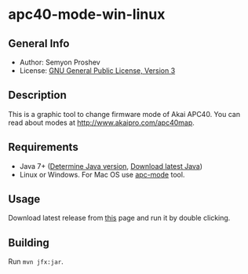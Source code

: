 # apc40-mode-win-linux

## General Info

* Author: Semyon Proshev
* License: [GNU General Public License, Version 3](http://www.gnu.org/licenses/gpl.txt)

## Description

This is a graphic tool to change firmware mode of Akai APC40. You can read about modes at <http://www.akaipro.com/apc40map>.

## Requirements

* Java 7+ ([Determine Java version](http://www.wikihow.com/Determine-Java-Version), [Download latest Java](http://java.com/download))
* Linux or Windows. For Mac OS use [apc-mode](https://github.com/tunecrew/apc40-mode) tool.

## Usage

Download latest release from [this](https://github.com/sproshev/apc40-mode-win-linux/releases) page and run it by double clicking.

## Building

Run `mvn jfx:jar`.
